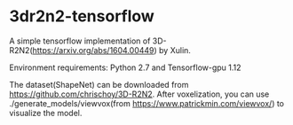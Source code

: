 # 3dr2n2-tensorflow

A simple tensorflow implementation of 3D-R2N2(https://arxiv.org/abs/1604.00449) by Xulin.

Environment requirements: Python 2.7 and Tensorflow-gpu 1.12

The dataset(ShapeNet) can be downloaded from https://github.com/chrischoy/3D-R2N2. After voxelization, you can use ./generate_models/viewvox(from https://www.patrickmin.com/viewvox/) to visualize the model.
